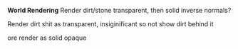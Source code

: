 **World Rendering**
Render dirt/stone transparent, then solid inverse normals?

Render dirt shit as transparent, insiginificant so not show dirt behind it


ore render as solid opaque 